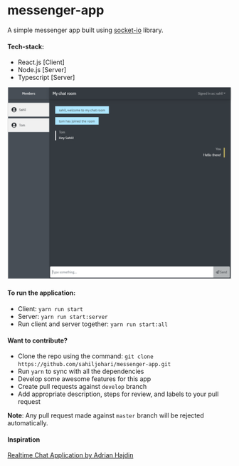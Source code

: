 # messenger-app

A simple messenger app built using [socket-io](https://socket.io/) library.

#### Tech-stack:

- React.js [Client]
- Node.js [Server]
- Typescript [Server]

![messenger](demo.png)

#### To run the application:

- Client: `yarn run start`
- Server: `yarn run start:server`
- Run client and server together: `yarn run start:all`

#### Want to contribute?

- Clone the repo using the command: `git clone https://github.com/sahiljohari/messenger-app.git`
- Run `yarn` to sync with all the dependencies
- Develop some awesome features for this app
- Create pull requests against `develop` branch
- Add appropriate description, steps for review, and labels to your pull request

**Note**: Any pull request made against `master` branch will be rejected automatically.

#### Inspiration

[Realtime Chat Application by Adrian Hajdin](https://github.com/adrianhajdin/project_chat_application)
